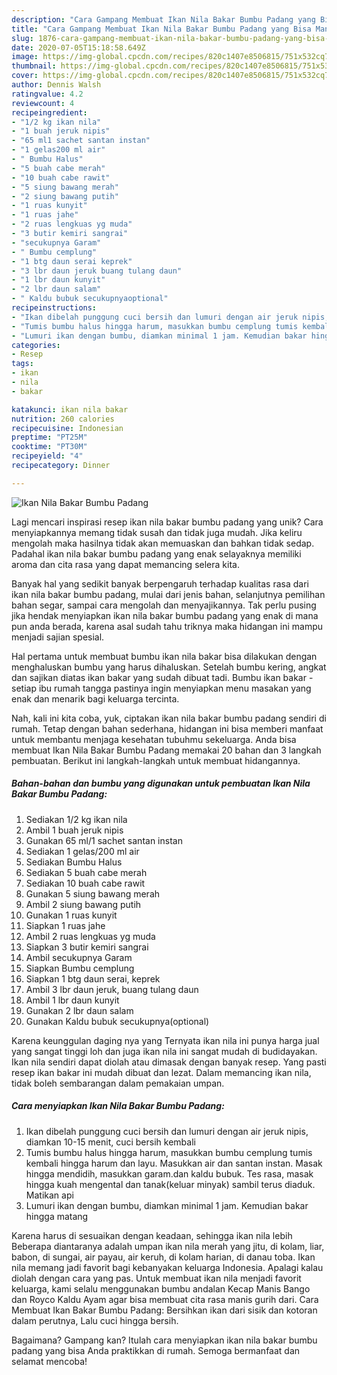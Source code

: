 ```yaml
---
description: "Cara Gampang Membuat Ikan Nila Bakar Bumbu Padang yang Bisa Manjain Lidah"
title: "Cara Gampang Membuat Ikan Nila Bakar Bumbu Padang yang Bisa Manjain Lidah"
slug: 1876-cara-gampang-membuat-ikan-nila-bakar-bumbu-padang-yang-bisa-manjain-lidah
date: 2020-07-05T15:18:58.649Z
image: https://img-global.cpcdn.com/recipes/820c1407e8506815/751x532cq70/ikan-nila-bakar-bumbu-padang-foto-resep-utama.jpg
thumbnail: https://img-global.cpcdn.com/recipes/820c1407e8506815/751x532cq70/ikan-nila-bakar-bumbu-padang-foto-resep-utama.jpg
cover: https://img-global.cpcdn.com/recipes/820c1407e8506815/751x532cq70/ikan-nila-bakar-bumbu-padang-foto-resep-utama.jpg
author: Dennis Walsh
ratingvalue: 4.2
reviewcount: 4
recipeingredient:
- "1/2 kg ikan nila"
- "1 buah jeruk nipis"
- "65 ml1 sachet santan instan"
- "1 gelas200 ml air"
- " Bumbu Halus"
- "5 buah cabe merah"
- "10 buah cabe rawit"
- "5 siung bawang merah"
- "2 siung bawang putih"
- "1 ruas kunyit"
- "1 ruas jahe"
- "2 ruas lengkuas yg muda"
- "3 butir kemiri sangrai"
- "secukupnya Garam"
- " Bumbu cemplung"
- "1 btg daun serai keprek"
- "3 lbr daun jeruk buang tulang daun"
- "1 lbr daun kunyit"
- "2 lbr daun salam"
- " Kaldu bubuk secukupnyaoptional"
recipeinstructions:
- "Ikan dibelah punggung cuci bersih dan lumuri dengan air jeruk nipis, diamkan 10-15 menit, cuci bersih kembali"
- "Tumis bumbu halus hingga harum, masukkan bumbu cemplung tumis kembali hingga harum dan layu. Masukkan air dan santan instan. Masak hingga mendidih, masukkan garam.dan kaldu bubuk. Tes rasa, masak hingga kuah mengental dan tanak(keluar minyak) sambil terus diaduk. Matikan api"
- "Lumuri ikan dengan bumbu, diamkan minimal 1 jam. Kemudian bakar hingga matang"
categories:
- Resep
tags:
- ikan
- nila
- bakar

katakunci: ikan nila bakar 
nutrition: 260 calories
recipecuisine: Indonesian
preptime: "PT25M"
cooktime: "PT30M"
recipeyield: "4"
recipecategory: Dinner

---
```



![Ikan Nila Bakar Bumbu Padang](https://img-global.cpcdn.com/recipes/820c1407e8506815/751x532cq70/ikan-nila-bakar-bumbu-padang-foto-resep-utama.jpg)

Lagi mencari inspirasi resep ikan nila bakar bumbu padang yang unik? Cara menyiapkannya memang tidak susah dan tidak juga mudah. Jika keliru mengolah maka hasilnya tidak akan memuaskan dan bahkan tidak sedap. Padahal ikan nila bakar bumbu padang yang enak selayaknya memiliki aroma dan cita rasa yang dapat memancing selera kita.

Banyak hal yang sedikit banyak berpengaruh terhadap kualitas rasa dari ikan nila bakar bumbu padang, mulai dari jenis bahan, selanjutnya pemilihan bahan segar, sampai cara mengolah dan menyajikannya. Tak perlu pusing jika hendak menyiapkan ikan nila bakar bumbu padang yang enak di mana pun anda berada, karena asal sudah tahu triknya maka hidangan ini mampu menjadi sajian spesial.

Hal pertama untuk membuat bumbu ikan nila bakar bisa dilakukan dengan menghaluskan bumbu yang harus dihaluskan. Setelah bumbu kering, angkat dan sajikan diatas ikan bakar yang sudah dibuat tadi. Bumbu ikan bakar - setiap ibu rumah tangga pastinya ingin menyiapkan menu masakan yang enak dan menarik bagi keluarga tercinta.


Nah, kali ini kita coba, yuk, ciptakan ikan nila bakar bumbu padang sendiri di rumah. Tetap dengan bahan sederhana, hidangan ini bisa memberi manfaat untuk membantu menjaga kesehatan tubuhmu sekeluarga. Anda bisa membuat Ikan Nila Bakar Bumbu Padang memakai 20 bahan dan 3 langkah pembuatan. Berikut ini langkah-langkah untuk membuat hidangannya.

<!--inarticleads1-->

##### Bahan-bahan dan bumbu yang digunakan untuk pembuatan Ikan Nila Bakar Bumbu Padang:

1. Sediakan 1/2 kg ikan nila
1. Ambil 1 buah jeruk nipis
1. Gunakan 65 ml/1 sachet santan instan
1. Sediakan 1 gelas/200 ml air
1. Sediakan  Bumbu Halus
1. Sediakan 5 buah cabe merah
1. Sediakan 10 buah cabe rawit
1. Gunakan 5 siung bawang merah
1. Ambil 2 siung bawang putih
1. Gunakan 1 ruas kunyit
1. Siapkan 1 ruas jahe
1. Ambil 2 ruas lengkuas yg muda
1. Siapkan 3 butir kemiri sangrai
1. Ambil secukupnya Garam
1. Siapkan  Bumbu cemplung
1. Siapkan 1 btg daun serai, keprek
1. Ambil 3 lbr daun jeruk, buang tulang daun
1. Ambil 1 lbr daun kunyit
1. Gunakan 2 lbr daun salam
1. Gunakan  Kaldu bubuk secukupnya(optional)


Karena keunggulan daging nya yang Ternyata ikan nila ini punya harga jual yang sangat tinggi loh dan juga ikan nila ini sangat mudah di budidayakan. Ikan nila sendiri dapat diolah atau dimasak dengan banyak resep. Yang pasti resep ikan bakar ini mudah dibuat dan lezat. Dalam memancing ikan nila, tidak boleh sembarangan dalam pemakaian umpan. 

<!--inarticleads2-->

##### Cara menyiapkan Ikan Nila Bakar Bumbu Padang:

1. Ikan dibelah punggung cuci bersih dan lumuri dengan air jeruk nipis, diamkan 10-15 menit, cuci bersih kembali
1. Tumis bumbu halus hingga harum, masukkan bumbu cemplung tumis kembali hingga harum dan layu. Masukkan air dan santan instan. Masak hingga mendidih, masukkan garam.dan kaldu bubuk. Tes rasa, masak hingga kuah mengental dan tanak(keluar minyak) sambil terus diaduk. Matikan api
1. Lumuri ikan dengan bumbu, diamkan minimal 1 jam. Kemudian bakar hingga matang


Karena harus di sesuaikan dengan keadaan, sehingga ikan nila lebih Beberapa diantaranya adalah umpan ikan nila merah yang jitu, di kolam, liar, babon, di sungai, air payau, air keruh, di kolam harian, di danau toba. Ikan nila memang jadi favorit bagi kebanyakan keluarga Indonesia. Apalagi kalau diolah dengan cara yang pas. Untuk membuat ikan nila menjadi favorit keluarga, kami selalu menggunakan bumbu andalan Kecap Manis Bango dan Royco Kaldu Ayam agar bisa membuat cita rasa manis gurih dari. Cara Membuat Ikan Bakar Bumbu Padang: Bersihkan ikan dari sisik dan kotoran dalam perutnya, Lalu cuci hingga bersih. 

Bagaimana? Gampang kan? Itulah cara menyiapkan ikan nila bakar bumbu padang yang bisa Anda praktikkan di rumah. Semoga bermanfaat dan selamat mencoba!
